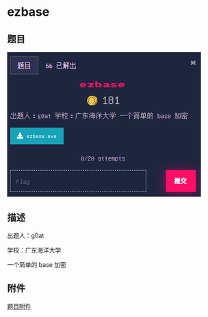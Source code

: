 # ezbase

## 题目

![题目](images/题目.png)

## 描述

出题人：g0at

学校：广东海洋大学

一个简单的 base 加密

## 附件

[题目附件](files/ezbase.exe)